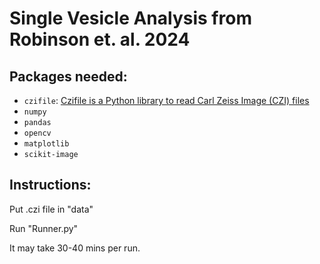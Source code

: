 
# Single Vesicle Analysis from Robinson et. al. 2024

## Packages needed:
- `czifile`: [Czifile is a Python library to read Carl Zeiss Image (CZI) files](https://pypi.org/project/czifile/#:~:text=Czifile%20is%20a%20Python%20library,and%20metadata%20from%20microscopy%20experiments)
- `numpy`
- `pandas`
- `opencv`
- `matplotlib`
- `scikit-image`


## Instructions:
Put .czi file in "data"

Run "Runner.py"

It may take 30-40 mins per run.
